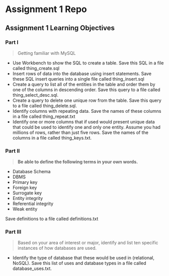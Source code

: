 # Assignment 1 Repo

## Assignment 1 Learning Objectives

### Part I
> Getting familiar with MySQL

- Use Workbench to show the SQL to create a table. Save this SQL in a file called thing_create.sql
- Insert rows of data into the database using insert statements. Save these SQL insert queries into a single file called thing_insert.sql
- Create a query to list all of the entities in the table and order them by one of the columns in descending order. Save this query to a file called thing_select_desc.sql.
- Create a query to delete one unique row from the table. Save this query to a file called thing_delete.sql.
- Identify columns with repeating data. Save the names of these columns in a file called thing_repeat.txt
- Identify one or more columns that if used would present unique data that could be used to identify one and only one entity. Assume you had millions of rows, rather than just five rows. Save the names of the columns in a file called thing_keys.txt.

### Part II
> **Be able to define the following terms in your own words.**

- Database Schema
- DBMS
- Primary key
- Foreign key
- Surrogate key
- Entity integrity
- Referential integrity
- Weak entity

Save definitions to a file called definitions.txt

### Part III
> Based on your area of interest or major, identify and list ten specific instances of how databases are used.

- Identify the type of database that these would be used in (relational, NoSQL). Save this list of uses and database types in a file called database_uses.txt.
